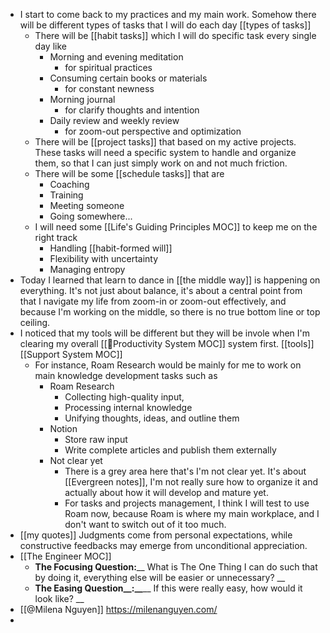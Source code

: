 - I start to come back to my practices and my main work. Somehow there will be different types of tasks that I will do each day [[types of tasks]]
    - There will be [[habit tasks]] which I will do specific task every single day like
        - Morning and evening meditation 
            - for spiritual practices
        - Consuming certain books or materials
            - for constant newness
        - Morning journal 
            - for clarify thoughts and intention
        - Daily review and weekly review 
            - for zoom-out perspective and optimization
    - There will be [[project tasks]] that based on my active projects. These tasks will need a specific system to handle and organize them, so that I can just simply work on and not much friction.
    - There will be some [[schedule tasks]] that are
        - Coaching
        - Training
        - Meeting someone
        - Going somewhere...
    - I will need some [[Life's Guiding Principles MOC]] to keep me on the right track
        - Handling [[habit-formed will]]
        - Flexibility with uncertainty
        - Managing entropy
- Today I learned that learn to dance in [[the middle way]] is happening on everything. It's not just about balance, it's about a central point from that I navigate my life from zoom-in or zoom-out effectively, and because I'm working on the middle, so there is no true bottom line or top ceiling.
- I noticed that my tools will be different but they will be invole when I'm clearing my overall [[🧭Productivity System MOC]] system first. [[tools]] [[Support System MOC]]
    - For instance, Roam Research would be mainly for me to work on main knowledge development tasks such as
        - Roam Research
            - Collecting high-quality input, 
            - Processing internal knowledge
            - Unifying thoughts, ideas, and outline them
        - Notion
            - Store raw input
            - Write complete articles and publish them externally
        - Not clear yet
            - There is a grey area here that's I'm not clear yet. It's about [[Evergreen notes]], I'm not really sure how to organize it and actually about how it will develop and mature yet.
            - For tasks and projects management, I think I will test to use Roam now, because Roam is where my main workplace, and I don't want to switch out of it too much.
- [[my quotes]] Judgments come from personal expectations, while constructive feedbacks may emerge from unconditional appreciation.
- [[The Engineer MOC]]
    - **The Focusing Question:**__ What is The One Thing I can do such that by doing it, everything else will be easier or unnecessary? __ 
    - **The Easing Question__:__**__ If this were really easy, how would it look like? __
- [[@Milena Nguyen]] https://milenanguyen.com/
- 
